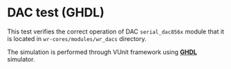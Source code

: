 # DAC test (GHDL)

This test verifies the correct operation of DAC `serial_dac856x` module that it is located in `wr-cores/modules/wr_dacs` directory.

The simulation is performed through VUnit framework using [**GHDL**](https://github.com/ghdl/ghdl) simulator.

